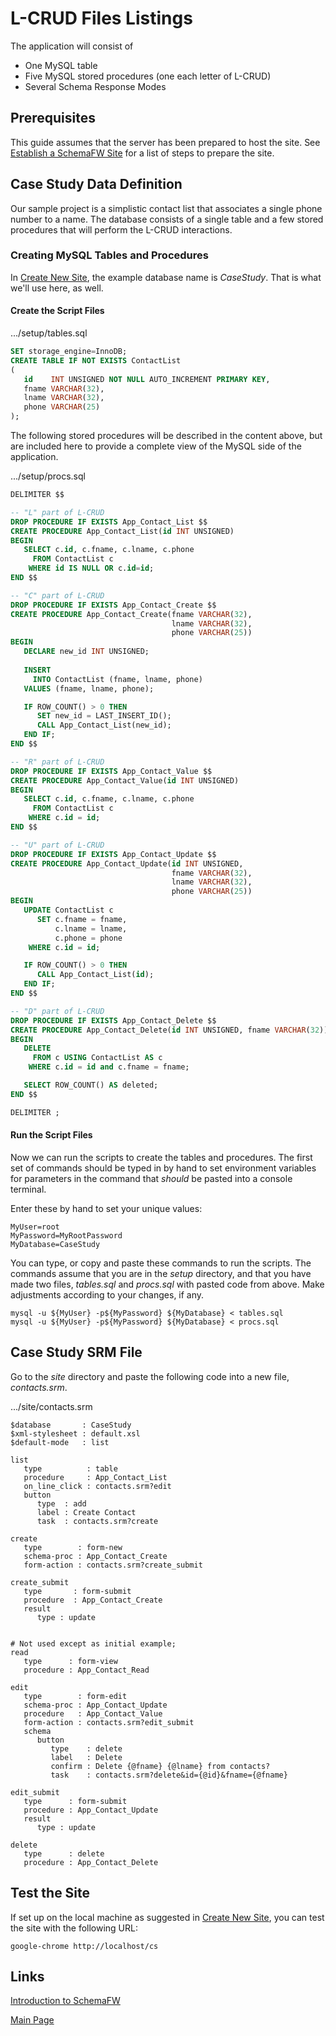 # L-CRUD Files Listings

The application will consist of
- One MySQL table
- Five MySQL stored procedures (one each letter of L-CRUD)
- Several Schema Response Modes

## Prerequisites

This guide assumes that the server has been prepared to host the site.
See [Establish a SchemaFW Site](CreateNewSite.md) for a list of steps
to prepare the site.


## Case Study Data Definition

Our sample project is a simplistic contact list that associates a single phone
number to a name.  The database consists of a single table and a few stored
procedures that will perform the L-CRUD interactions.

### Creating MySQL Tables and Procedures

In [Create New Site](CreateNewSite.md), the example database name is
_CaseStudy_.  That is what we'll use here, as well.

#### Create the Script Files

.../setup/tables.sql
~~~sql
SET storage_engine=InnoDB;
CREATE TABLE IF NOT EXISTS ContactList
(
   id    INT UNSIGNED NOT NULL AUTO_INCREMENT PRIMARY KEY,
   fname VARCHAR(32),
   lname VARCHAR(32),
   phone VARCHAR(25)
);
~~~

The following stored procedures will be described in the content above, but are
included here to provide a complete view of the MySQL side of the application.

.../setup/procs.sql
~~~sql
DELIMITER $$

-- "L" part of L-CRUD
DROP PROCEDURE IF EXISTS App_Contact_List $$
CREATE PROCEDURE App_Contact_List(id INT UNSIGNED)
BEGIN
   SELECT c.id, c.fname, c.lname, c.phone
     FROM ContactList c
    WHERE id IS NULL OR c.id=id;
END $$

-- "C" part of L-CRUD
DROP PROCEDURE IF EXISTS App_Contact_Create $$
CREATE PROCEDURE App_Contact_Create(fname VARCHAR(32),
                                    lname VARCHAR(32),
                                    phone VARCHAR(25))
BEGIN
   DECLARE new_id INT UNSIGNED;
   
   INSERT
     INTO ContactList (fname, lname, phone)
   VALUES (fname, lname, phone);

   IF ROW_COUNT() > 0 THEN
      SET new_id = LAST_INSERT_ID();
      CALL App_Contact_List(new_id);
   END IF;
END $$

-- "R" part of L-CRUD
DROP PROCEDURE IF EXISTS App_Contact_Value $$
CREATE PROCEDURE App_Contact_Value(id INT UNSIGNED)
BEGIN
   SELECT c.id, c.fname, c.lname, c.phone
     FROM ContactList c
    WHERE c.id = id;
END $$

-- "U" part of L-CRUD
DROP PROCEDURE IF EXISTS App_Contact_Update $$
CREATE PROCEDURE App_Contact_Update(id INT UNSIGNED,
                                    fname VARCHAR(32),
                                    lname VARCHAR(32),
                                    phone VARCHAR(25))
BEGIN
   UPDATE ContactList c
      SET c.fname = fname,
          c.lname = lname,
          c.phone = phone
    WHERE c.id = id;

   IF ROW_COUNT() > 0 THEN
      CALL App_Contact_List(id);
   END IF;
END $$

-- "D" part of L-CRUD
DROP PROCEDURE IF EXISTS App_Contact_Delete $$
CREATE PROCEDURE App_Contact_Delete(id INT UNSIGNED, fname VARCHAR(32))
BEGIN
   DELETE
     FROM c USING ContactList AS c
    WHERE c.id = id and c.fname = fname;

   SELECT ROW_COUNT() AS deleted;
END $$

DELIMITER ;
~~~

#### Run the Script Files

Now we can run the scripts to create the tables and procedures.  The first set
of commands should be typed in by hand to set environment variables for parameters
in the command that _should_ be pasted into a console terminal.

Enter these by hand to set your unique values:
~~~
MyUser=root
MyPassword=MyRootPassword
MyDatabase=CaseStudy
~~~

You can type, or copy and paste these commands to run the scripts.  The commands
assume that you are in the _setup_ directory, and that you have made two files,
_tables.sql_ and _procs.sql_ with pasted code from above.  Make adjustments
according to your changes, if any.

~~~
mysql -u ${MyUser} -p${MyPassword} ${MyDatabase} < tables.sql
mysql -u ${MyUser} -p${MyPassword} ${MyDatabase} < procs.sql
~~~

## Case Study SRM File

Go to the _site_ directory and paste the following code into a new file,
_contacts.srm_.

.../site/contacts.srm
~~~srm
$database       : CaseStudy
$xml-stylesheet : default.xsl
$default-mode   : list

list
   type          : table
   procedure     : App_Contact_List
   on_line_click : contacts.srm?edit
   button
      type  : add
      label : Create Contact
      task  : contacts.srm?create

create
   type        : form-new
   schema-proc : App_Contact_Create
   form-action : contacts.srm?create_submit

create_submit
   type       : form-submit
   procedure  : App_Contact_Create
   result
      type : update


# Not used except as initial example;      
read
   type      : form-view
   procedure : App_Contact_Read

edit
   type        : form-edit
   schema-proc : App_Contact_Update
   procedure   : App_Contact_Value
   form-action : contacts.srm?edit_submit
   schema
      button
         type    : delete
         label   : Delete
         confirm : Delete {@fname} {@lname} from contacts?
         task    : contacts.srm?delete&id={@id}&fname={@fname}

edit_submit
   type      : form-submit
   procedure : App_Contact_Update
   result
      type : update

delete
   type      : delete
   procedure : App_Contact_Delete
~~~

## Test the Site

If set up on the local machine as suggested in [Create New Site](CreateNewSite.md),
you can test the site with the following URL:
~~~
google-chrome http://localhost/cs
~~~


## Links

[Introduction to SchemaFW](IntroductionToSchemaFW.md)

[Main Page](UserGuide.md)

